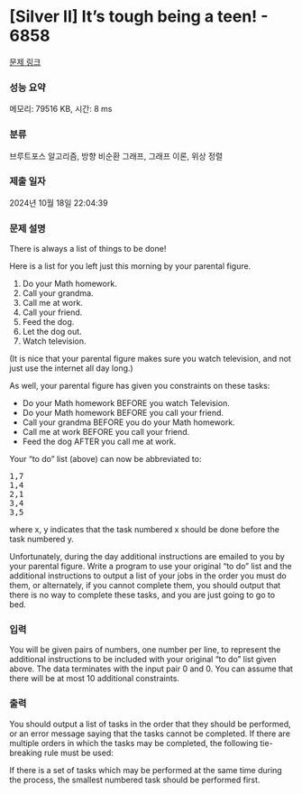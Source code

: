 # [Silver II] It’s tough being a teen! - 6858 

[문제 링크](https://www.acmicpc.net/problem/6858) 

### 성능 요약

메모리: 79516 KB, 시간: 8 ms

### 분류

브루트포스 알고리즘, 방향 비순환 그래프, 그래프 이론, 위상 정렬

### 제출 일자

2024년 10월 18일 22:04:39

### 문제 설명

<p>There is always a list of things to be done!</p>

<p>Here is a list for you left just this morning by your parental figure.</p>

<ol>
	<li>Do your Math homework.</li>
	<li>Call your grandma.</li>
	<li>Call me at work.</li>
	<li>Call your friend.</li>
	<li>Feed the dog.</li>
	<li>Let the dog out.</li>
	<li>Watch television.</li>
</ol>

<p>(It is nice that your parental figure makes sure you watch television, and not just use the internet all day long.)</p>

<p>As well, your parental figure has given you constraints on these tasks:</p>

<ul>
	<li>Do your Math homework BEFORE you watch Television.</li>
	<li>Do your Math homework BEFORE you call your friend.</li>
	<li>Call your grandma BEFORE you do your Math homework.</li>
	<li>Call me at work BEFORE you call your friend.</li>
	<li>Feed the dog AFTER you call me at work.</li>
</ul>

<p>Your “to do” list (above) can now be abbreviated to:</p>

<pre>1,7
1,4
2,1
3,4
3,5
</pre>

<p>where x, y indicates that the task numbered x should be done before the task numbered y.</p>

<p>Unfortunately, during the day additional instructions are emailed to you by your parental figure. Write a program to use your original “to do” list and the additional instructions to output a list of your jobs in the order you must do them, or alternately, if you cannot complete them, you should output that there is no way to complete these tasks, and you are just going to go to bed.</p>

### 입력 

 <p>You will be given pairs of numbers, one number per line, to represent the additional instructions to be included with your original “to do” list given above. The data terminates with the input pair 0 and 0. You can assume that there will be at most 10 additional constraints.</p>

### 출력 

 <p>You should output a list of tasks in the order that they should be performed, or an error message saying that the tasks cannot be completed. If there are multiple orders in which the tasks may be completed, the following tie-breaking rule must be used:</p>

<p>If there is a set of tasks which may be performed at the same time during the process, the smallest numbered task should be performed first.</p>


